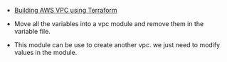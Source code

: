 * [Building AWS VPC using Terraform](http://100daysofdevops.com/21-days-of-aws-using-terraform-day-2-building-aws-vpc-using-terraform/)

* Move all the variables into a vpc module and remove them in the variable file.
* This module can be use to create another vpc. we just need to modify values in the module.